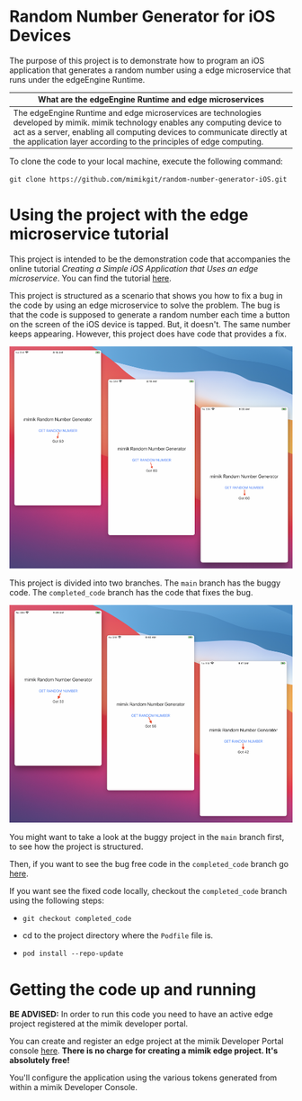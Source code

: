 # Random Number Generator for iOS Devices
The purpose of this project is to demonstrate how to program an iOS application that generates a random number using a edge microservice that runs under the edgeEngine Runtime.

|What are the edgeEngine Runtime and edge microservices|
|----|
|The edgeEngine Runtime and edge microservices are technologies developed by mimik. mimik technology enables any computing device to act as a server, enabling all computing devices to communicate directly at the application layer according to the principles of edge computing.|

To clone the code to your local machine, execute the following command:

`git clone https://github.com/mimikgit/random-number-generator-iOS.git`

# Using the project with the edge microservice tutorial

This project is intended to be the demonstration code that accompanies the online tutorial *Creating a Simple iOS Application that Uses an edge microservice*. You can find the tutorial [here](https://devdocs.mimik.com/tutorials/08-index).

This project is structured as a scenario that shows you how to fix a bug in the code by using an edge microservice to solve the problem. The bug is that the code is supposed to generate a random number each time a button on the screen of the iOS device is tapped. But, it doesn't. The same number keeps appearing. However, this project does have code that provides a fix.

![buggy code](images/iOS-buggy-behaviour.png)

This project is divided into two branches. The `main` branch has the buggy code. The `completed_code` branch has the code that fixes the bug.

![buggy code](images/iOS-random-number-working.png)

You might want to take a look at the buggy project in the `main` branch first, to see how the project is structured.

Then, if you want to see the bug free code in the `completed_code` branch go [here](https://github.com/mimikgit/random-number-generator-iOS/tree/completed_code).

If you want see the fixed code locally, checkout the `completed_code` branch using the following steps:

* `git checkout completed_code`

* cd to the project directory where the `Podfile` file is.

* `pod install --repo-update`

# Getting the code up and running

**BE ADVISED:** In order to run this code you need to have an active edge project registered at the mimik developer portal.

You can create and register an edge project at the mimik Developer Portal console [here](https://developer.mimik.com/console). **There is no charge for creating a mimik edge project. It's absolutely free!**

You'll configure the application using the various tokens generated from within a mimik Developer Console.